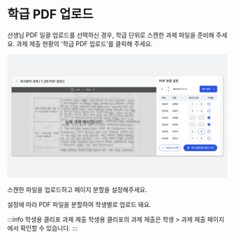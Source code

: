 # 학급 PDF 업로드
선생님 PDF 일괄 업로드를 선택하신 경우, 학급 단위로 스캔한 과제 파일을 준비해 주세요.
과제 제출 현황의 '학급 PDF 업로드'를 클릭해 주세요.

![이미지](./img/pdfup.png)
<p></p>
스캔한 파일을 업로드하고 페이지 분할을 설정해주세요.

설정에 따라 PDF 파일을 분할하여 학생별로 업로드 돼요.

:::info 학생용 클리포 과제 제출
학생용 클리포의 과제 제출은 학생 > 과제 제출 페이지에서 확인할 수 있습니다.
:::
